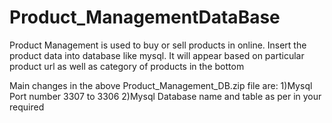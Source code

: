 # Product_ManagementDataBase
Product Management is used  to buy  or sell products in online. Insert the product data into database like mysql.  It will appear based on  particular product url as well as category of products in the bottom


Main changes in the above Product_Management_DB.zip file are:
  1)Mysql Port number 3307 to 3306
  2)Mysql Database name and table as per in your required
